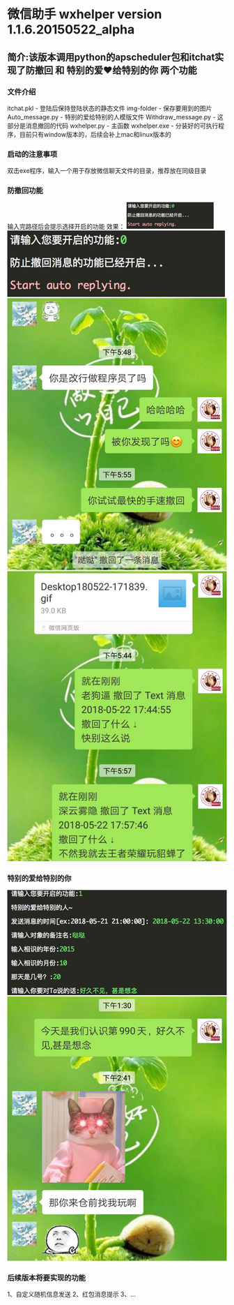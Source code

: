# 微信助手 wxhelper version 1.1.6.20150522_alpha
## 简介:该版本调用python的apscheduler包和itchat实现了防撤回 和 特别的爱❤️给特别的你 两个功能
### 文件介绍
itchat.pkl - 登陆后保持登陆状态的静态文件
img-folder - 保存要用到的图片
Auto_message.py - 特别的爱给特别的人模版文件
Withdraw_message.py - 这部分是消息撤回的代码
wxhelper.py - 主函数
wxhelper.exe - 分装好的可执行程序，目前只有window版本的，后续会补上mac和linux版本的

### 启动的注意事项
双击exe程序，输入一个用于存放微信聊天文件的目录，推荐放在同级目录

### 防撤回功能
输入完路径后会提示选择开启的功能
效果：
<img src="img-folder/chehui.png" width="200px" />
![Image text](img-folder/chehui.png)
![Image text](img-folder/WechatIMG25.jpeg)
![Image text](img-folder/WechatIMG27.jpeg)
### 特别的爱给特别的你
![Image text](img-folder/message1.png)
![Image text](img-folder/WechatIMG26.jpeg)
### 后续版本将要实现的功能
1、自定义随机信息发送
2、红包消息提示
3、...

